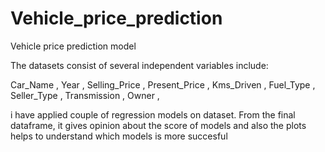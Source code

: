# Vehicle_price_prediction
Vehicle price prediction model

The datasets consist of several independent variables include:

Car_Name , 
Year , 
Selling_Price , 
Present_Price , 
Kms_Driven , 
Fuel_Type , 
Seller_Type , 
Transmission , 
Owner , 

i have  applied couple of regression models on dataset. From the final dataframe, it gives opinion about the score of models and also the plots helps to understand which models is more succesful
